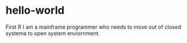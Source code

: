 # hello-world
First R
I am a mainframe programmer who needs to move out of closed systema to open system enviornment. 
